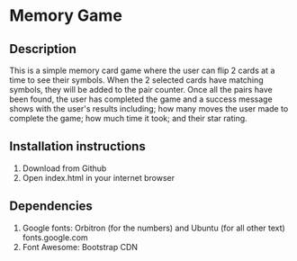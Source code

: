 # Memory Game

## Description

This is a simple memory card game where the user can flip 2 cards at a time to see their symbols. When the 2 selected cards have matching symbols, they will be added to the pair counter. Once all the pairs have been found, the user has completed the game and a success message shows with the user's results including; how many moves the user made to complete the game; how much time it took; and their star rating.

## Installation instructions

1. Download from Github
2. Open index.html in your internet browser

## Dependencies

1. Google fonts: Orbitron (for the numbers) and Ubuntu (for all other text) fonts.google.com
2. Font Awesome: Bootstrap CDN